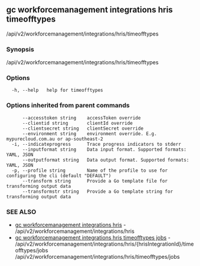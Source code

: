 ## gc workforcemanagement integrations hris timeofftypes

/api/v2/workforcemanagement/integrations/hris/timeofftypes

### Synopsis

/api/v2/workforcemanagement/integrations/hris/timeofftypes

### Options

```
  -h, --help   help for timeofftypes
```

### Options inherited from parent commands

```
      --accesstoken string    accessToken override
      --clientid string       clientId override
      --clientsecret string   clientSecret override
      --environment string    environment override. E.g. mypurecloud.com.au or ap-southeast-2
  -i, --indicateprogress      Trace progress indicators to stderr
      --inputformat string    Data input format. Supported formats: YAML, JSON
      --outputformat string   Data output format. Supported formats: YAML, JSON
  -p, --profile string        Name of the profile to use for configuring the cli (default "DEFAULT")
      --transform string      Provide a Go template file for transforming output data
      --transformstr string   Provide a Go template string for transforming output data
```

### SEE ALSO

* [gc workforcemanagement integrations hris](gc_workforcemanagement_integrations_hris.html)	 - /api/v2/workforcemanagement/integrations/hris
* [gc workforcemanagement integrations hris timeofftypes jobs](gc_workforcemanagement_integrations_hris_timeofftypes_jobs.html)	 - /api/v2/workforcemanagement/integrations/hris/{hrisIntegrationId}/timeofftypes/jobs /api/v2/workforcemanagement/integrations/hris/timeofftypes/jobs


